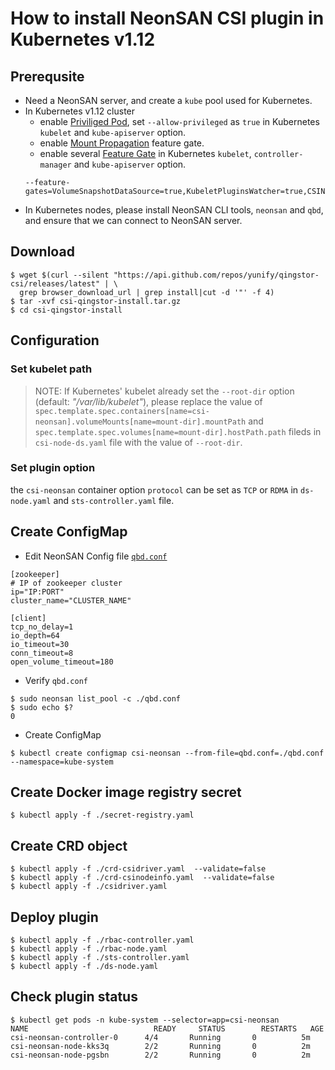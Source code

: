 # How to install NeonSAN CSI plugin in Kubernetes v1.12

## Prerequsite

- Need a NeonSAN server, and create a `kube` pool used for Kubernetes.
- In Kubernetes v1.12 cluster
    - enable [Priviliged Pod](https://kubernetes-csi.github.io/docs/Setup.html#enable-privileged-pods), set `--allow-privileged` as `true` in Kubernetes `kubelet` and `kube-apiserver` option.
    - enable [Mount Propagation](https://kubernetes.io/docs/concepts/storage/volumes/#mount-propagation) feature gate.
    - enable several [Feature Gate](https://kubernetes-csi.github.io/docs/Setup.html#enabling-features) in Kubernetes `kubelet`, `controller-manager` and `kube-apiserver` option.
    ```
    --feature-gates=VolumeSnapshotDataSource=true,KubeletPluginsWatcher=true,CSINodeInfo=true,CSIDriverRegistry=true
    ```
- In Kubernetes nodes, please install NeonSAN CLI tools, `neonsan` and `qbd`, and ensure that we can connect to NeonSAN server.

## Download

```
$ wget $(curl --silent "https://api.github.com/repos/yunify/qingstor-csi/releases/latest" | \
  grep browser_download_url | grep install|cut -d '"' -f 4)
$ tar -xvf csi-qingstor-install.tar.gz
$ cd csi-qingstor-install
```

## Configuration

### Set kubelet path

> NOTE: If Kubernetes' kubelet already set the `--root-dir` option (default: *"/var/lib/kubelet"*), please replace the value of `spec.template.spec.containers[name=csi-neonsan].volumeMounts[name=mount-dir].mountPath` and `spec.template.spec.volumes[name=mount-dir].hostPath.path` fileds in `csi-node-ds.yaml` file with the value of `--root-dir`.

### Set plugin option

the  `csi-neonsan` container option `protocol` can be set as `TCP` or `RDMA` in `ds-node.yaml` and `sts-controller.yaml` file.

## Create ConfigMap

- Edit NeonSAN Config file [`qbd.conf`](../deploy/neonsan/kubernetes/qbd.conf)
```
[zookeeper]
# IP of zookeeper cluster
ip="IP:PORT"
cluster_name="CLUSTER_NAME"

[client]
tcp_no_delay=1
io_depth=64
io_timeout=30
conn_timeout=8
open_volume_timeout=180
```

- Verify `qbd.conf`

```
$ sudo neonsan list_pool -c ./qbd.conf
$ sudo echo $?
0
```

- Create ConfigMap
```
$ kubectl create configmap csi-neonsan --from-file=qbd.conf=./qbd.conf --namespace=kube-system
```

## Create Docker image registry secret

```
$ kubectl apply -f ./secret-registry.yaml
```

## Create CRD object

```
$ kubectl apply -f ./crd-csidriver.yaml  --validate=false
$ kubectl apply -f ./crd-csinodeinfo.yaml  --validate=false
$ kubectl apply -f ./csidriver.yaml
```

## Deploy plugin

```
$ kubectl apply -f ./rbac-controller.yaml
$ kubectl apply -f ./rbac-node.yaml
$ kubectl apply -f ./sts-controller.yaml
$ kubectl apply -f ./ds-node.yaml
```

## Check plugin status
```
$ kubectl get pods -n kube-system --selector=app=csi-neonsan
NAME                            READY     STATUS        RESTARTS   AGE
csi-neonsan-controller-0      4/4       Running       0          5m
csi-neonsan-node-kks3q        2/2       Running       0          2m
csi-neonsan-node-pgsbn        2/2       Running       0          2m
```
